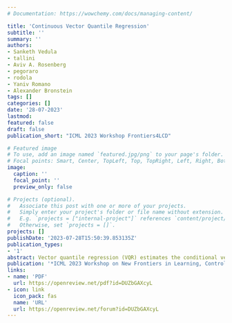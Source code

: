 ```yaml
---
# Documentation: https://wowchemy.com/docs/managing-content/

title: 'Continuous Vector Quantile Regression'
subtitle: ''
summary: ''
authors:
- Sanketh Vedula
- tallini
- Aviv A. Rosenberg
- pegoraro
- rodola
- Yaniv Romano
- Alexander Bronstein
tags: []
categories: []
date: '28-07-2023'
lastmod: 
featured: false
draft: false
publication_short: "ICML 2023 Workshop Frontiers4LCD"

# Featured image
# To use, add an image named `featured.jpg/png` to your page's folder.
# Focal points: Smart, Center, TopLeft, Top, TopRight, Left, Right, BottomLeft, Bottom, BottomRight.
image:
  caption: ''
  focal_point: ''
  preview_only: false

# Projects (optional).
#   Associate this post with one or more of your projects.
#   Simply enter your project's folder or file name without extension.
#   E.g. `projects = ["internal-project"]` references `content/project/deep-learning/index.md`.
#   Otherwise, set `projects = []`.
projects: []
publishDate: '2023-07-28T15:50:39.853135Z'
publication_types:
- '1'
abstract: Vector quantile regression (VQR) estimates the conditional vector quantile function (CVQF), a fundamental quantity which fully represents the conditional distribution of Y|X. VQR is formulated as an optimal transport (OT) problem between a uniform r.v. U and the target r.v. Y|X , the solution of which is a unique transport map, co-monotonic with U. Recently NL-VQR has been proposed to estimate support non-linear CVQFs, together with fast solvers which enabled the use of this tool in practical applications. Despite its utility, the scalability and estimation quality of NL-VQR is limited due to a discretization of the OT problem onto a grid of quantile levels. We propose a novel continuous formulation and parametrization of VQR using partial input-convex neural networks (PICNNs). Our approach allows for accurate, scalable, differentiable and invertible estimation of non-linear CVQFs. We further demonstrate, theoretically and experimentally, how continuous CVQFs can be used for general statistical inference tasks such as estimation of likelihoods, CDFs, confidence sets, coverage, sampling, and more. This work is an important step towards unlocking the full potential of VQR.
publication: '*ICML 2023 Workshop on New Frontiers in Learning, Control, and Dynamical Systems*'
links:
- name: 'PDF'
  url: https://openreview.net/pdf?id=DUZbGAXcyL
- icon: link
  icon_pack: fas
  name: 'URL'
  url: https://openreview.net/forum?id=DUZbGAXcyL
---
```

